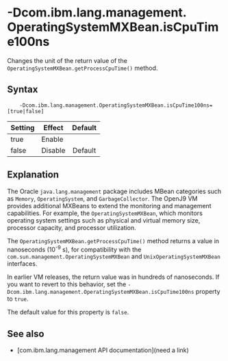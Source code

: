 <!--
* Copyright (c) 2017, 2018 IBM Corp. and others
*
* This program and the accompanying materials are made
* available under the terms of the Eclipse Public License 2.0
* which accompanies this distribution and is available at
* https://www.eclipse.org/legal/epl-2.0/ or the Apache
* License, Version 2.0 which accompanies this distribution and
* is available at https://www.apache.org/licenses/LICENSE-2.0.
*
* This Source Code may also be made available under the
* following Secondary Licenses when the conditions for such
* availability set forth in the Eclipse Public License, v. 2.0
* are satisfied: GNU General Public License, version 2 with
* the GNU Classpath Exception [1] and GNU General Public
* License, version 2 with the OpenJDK Assembly Exception [2].
*
* [1] https://www.gnu.org/software/classpath/license.html
* [2] http://openjdk.java.net/legal/assembly-exception.html
*
* SPDX-License-Identifier: EPL-2.0 OR Apache-2.0 OR GPL-2.0 WITH
* Classpath-exception-2.0 OR LicenseRef-GPL-2.0 WITH Assembly-exception
-->

# -Dcom.ibm.lang.management.<br>OperatingSystemMXBean.isCpuTime100ns

Changes the unit of the return value of the `OperatingSystemMXBean.getProcessCpuTime()` method.

## Syntax

        -Dcom.ibm.lang.management.OperatingSystemMXBean.isCpuTime100ns=[true|false]

| Setting | Effect  | Default                                                                            |
|---------|---------|:----------------------------------------------------------------------------------:|
| true    | Enable  |                                                                                    |
| false   | Disable | <i class="fa fa-check" aria-hidden="true"></i><span class="sr-only">Default</span> |

## Explanation

The Oracle `java.lang.management` package includes MBean categories such as `Memory`, `OperatingSystem`, and `GarbageCollector`. The OpenJ9 VM  provides additional MXBeans to extend the monitoring and management capabilities. For example, the `OperatingSystemMXBean`, which monitors operating system settings such as physical and virtual memory size, processor capacity, and processor utilization.

The `OperatingSystemMXBean.getProcessCpuTime()` method returns a value in nanoseconds (10<sup>-9</sup> s), for compatibility with the `com.sun.management.OperatingSystemMXBean` and `UnixOperatingSystemMXBean` interfaces.

In earlier VM releases, the return value was in hundreds of nanoseconds. If you want to revert to this behavior, set the `-Dcom.ibm.lang.management.OperatingSystemMXBean.isCpuTime100ns` property to `true`.

The default value for this property is `false`.

## See also

- [com.ibm.lang.management API documentation](need a link)


<!-- ==== END OF TOPIC ==== dcomibmlangmanagementosmxbeaniscputime100ns.md ==== -->
